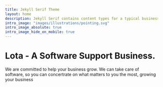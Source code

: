 ```yaml
---
title: Jekyll Serif Theme
layout: home
description: Jekyll Serif contains content types for a typical business website. The theme is fully responsive, blazing fast and artfully illustrated.
intro_image: "images/illustrations/pointing.svg"
intro_image_absolute: true
intro_image_hide_on_mobile: true
---
```


# Lota - A Software Support Business.

We are committed to help your business grow. We can take care of software, so you can concertrate on what matters to you the most, growing your business
